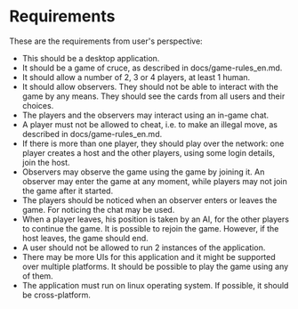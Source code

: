 Requirements
=========

These are the requirements from user's perspective:

* This should be a desktop application.
* It should be a game of cruce, as described in docs/game-rules_en.md.
* It should allow a number of 2, 3 or 4 players, at least 1 human.
* It should allow observers. They should not be able to interact with the game
by any means. They should see the cards from all users and their choices.
* The players and the observers may interact using an in-game chat.
* A player must not be allowed to cheat, i.e. to make an illegal move, as
described in docs/game-rules_en.md.
* If there is more than one player, they should play over the network: one
player creates a host and the other players, using some login details, join the
host.
* Observers may observe the game using the game by joining it. An observer may
enter the game at any moment, while players may not join the game after it
started.
* The players should be noticed when an observer enters or leaves the game.
For noticing the chat may be used.
* When a player leaves, his position is taken by an AI, for the other players
to continue the game. It is possible to rejoin the game. However, if the host
leaves, the game should end.
* A user should not be allowed to run 2 instances of the application.
* There may be more UIs for this application and it might be supported over
multiple platforms. It should be possible to play the game using any of them.
* The application must run on linux operating system. If possible, it should
be cross-platform.

